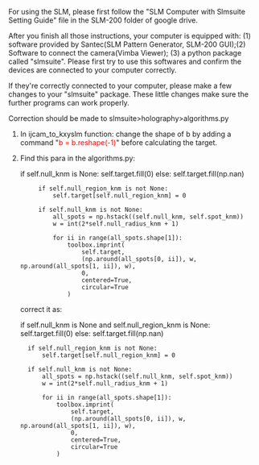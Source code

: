 For using the SLM, please first follow the "SLM Computer with Slmsuite Setting Guide" file in the SLM-200 folder of google drive.  

After you finish all those instructions, your computer is equipped with: (1) software provided by Santec(SLM Pattern Generator, SLM-200 GUI);(2) Software to connect the camera(Vimba Viewer);
(3) a python package called "slmsuite". Please first try to use this softwares and confirm the devices are connected to your computer correctly.  

If they're correctly connected to your computer, please make a few changes to your "slmsuite" package. These little changes make sure the further programs can work properly.  

Correction should be made to slmsuite>holography>algorithms.py
1. In ijcam_to_kxyslm function: 
      change the shape of b by adding a command "<span style="color:red">b = b.reshape(-1)</span>" before calculating the target.
2. Find this para in the algorithms.py:
   
   if self.null_knm is None:
            self.target.fill(0)
        else:
            self.target.fill(np.nan)

            if self.null_region_knm is not None:
                self.target[self.null_region_knm] = 0

            if self.null_knm is not None:
                all_spots = np.hstack((self.null_knm, self.spot_knm))
                w = int(2*self.null_radius_knm + 1)

                for ii in range(all_spots.shape[1]):
                    toolbox.imprint(
                        self.target,
                        (np.around(all_spots[0, ii]), w, np.around(all_spots[1, ii]), w),
                        0,
                        centered=True,
                        circular=True
                    )
   
     correct it as:
   
     if self.null_knm is None and self.null_region_knm is None:
         self.target.fill(0)
     else:
         self.target.fill(np.nan)


         if self.null_region_knm is not None:
             self.target[self.null_region_knm] = 0

         if self.null_knm is not None:
             all_spots = np.hstack((self.null_knm, self.spot_knm))
             w = int(2*self.null_radius_knm + 1)

             for ii in range(all_spots.shape[1]):
                 toolbox.imprint(
                     self.target,
                     (np.around(all_spots[0, ii]), w, np.around(all_spots[1, ii]), w),
                     0,
                     centered=True,
                     circular=True
                 )

     
